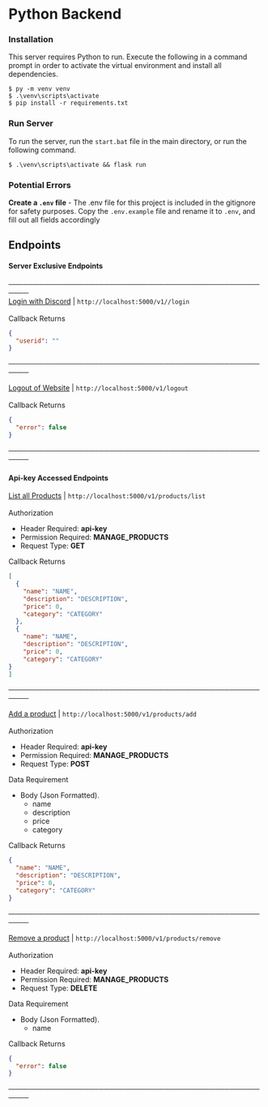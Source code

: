 # Python Backend

### Installation
This server requires Python to run.
Execute the following in a command prompt in order to activate the virtual environment and install all dependencies.
```shell
$ py -m venv venv
$ .\venv\scripts\activate
$ pip install -r requirements.txt
```

### Run Server
To run the server, run the `start.bat` file in the main directory, or run the following command.
```shell
$ .\venv\scripts\activate && flask run 
```

### Potential Errors
**Create a `.env` file** - The .env file for this project is included in the gitignore for safety purposes. Copy the `.env.example` file and rename it to `.env`, and fill out all fields accordingly

## Endpoints

#### Server Exclusive Endpoints
──────────────────────────────────────────────────────
<br>
[Login with Discord](http://localhost:5000/v1/login) | `http://localhost:5000/v1//login`
<br>
<br>
Callback Returns
```json
{
  "userid": ""
}
```
──────────────────────────────────────────────────────

[Logout of Website](http://localhost:5000/v1/logout) | `http://localhost:5000/v1/logout`
<br>
<br>
Callback Returns
```json
{
  "error": false
}
```
──────────────────────────────────────────────────────
#### Api-key Accessed Endpoints

[List all Products](http://localhost:5000/v1/products/list) | `http://localhost:5000/v1/products/list`
<br>
<br>
Authorization
- Header Required: **api-key**
- Permission Required: **MANAGE_PRODUCTS**
- Request Type: **GET**

Callback Returns
```json
[
  {
    "name": "NAME",
    "description": "DESCRIPTION",
    "price": 0,
    "category": "CATEGORY"
  },
  {
    "name": "NAME",
    "description": "DESCRIPTION",
    "price": 0,
    "category": "CATEGORY"
} 
]
```
──────────────────────────────────────────────────────

[Add a product](http://localhost:5000/v1/products/add) | `http://localhost:5000/v1/products/add`
<br>
<br>
Authorization
- Header Required: **api-key**
- Permission Required: **MANAGE_PRODUCTS**
- Request Type: **POST**

Data Requirement
- Body (Json Formatted).
    - name
    - description
    - price
    - category

Callback Returns
```json
{
  "name": "NAME",
  "description": "DESCRIPTION",
  "price": 0,
  "category": "CATEGORY"
}
```
──────────────────────────────────────────────────────

[Remove a product](http://localhost:5000/v1/products/remove) | `http://localhost:5000/v1/products/remove`
<br>
<br>
Authorization
- Header Required: **api-key**
- Permission Required: **MANAGE_PRODUCTS**
- Request Type: **DELETE**

Data Requirement
- Body (Json Formatted).
    - name

Callback Returns
```json
{
  "error": false
}
```
──────────────────────────────────────────────────────


